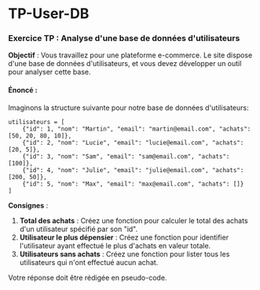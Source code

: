 # TP-User-DB


### **Exercice TP : Analyse d'une base de données d'utilisateurs**

**Objectif** : Vous travaillez pour une plateforme e-commerce. Le site dispose d'une base de données d'utilisateurs, et vous devez développer un outil pour analyser cette base.

#### **Énoncé** :

Imaginons la structure suivante pour notre base de données d'utilisateurs:

```
utilisateurs = [
    {"id": 1, "nom": "Martin", "email": "martin@email.com", "achats": [50, 20, 80, 10]},
    {"id": 2, "nom": "Lucie", "email": "lucie@email.com", "achats": [20, 5]},
    {"id": 3, "nom": "Sam", "email": "sam@email.com", "achats": [100]},
    {"id": 4, "nom": "Julie", "email": "julie@email.com", "achats": [200, 50]},
    {"id": 5, "nom": "Max", "email": "max@email.com", "achats": []}
]
```

**Consignes** :

1. **Total des achats** : Créez une fonction pour calculer le total des achats d'un utilisateur spécifié par son "id".
2. **Utilisateur le plus dépensier** : Créez une fonction pour identifier l'utilisateur ayant effectué le plus d'achats en valeur totale.
3. **Utilisateurs sans achats** : Créez une fonction pour lister tous les utilisateurs qui n'ont effectué aucun achat.

Votre réponse doit être rédigée en pseudo-code.
